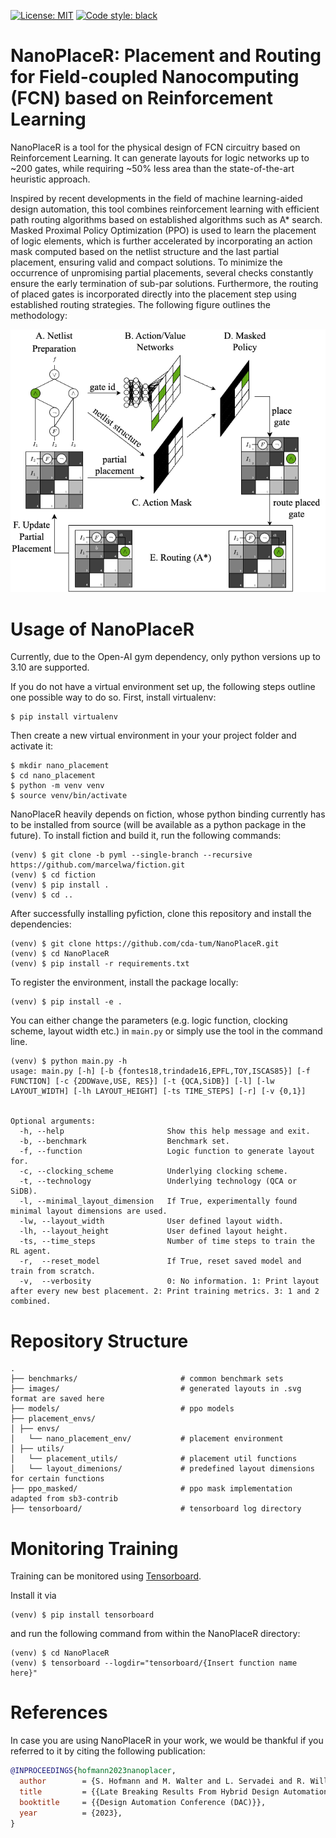[![License: MIT][mit-badge]](https://opensource.org/licenses/MIT)
[![Code style: black][black-badge]][black-link]

# NanoPlaceR: Placement and Routing for Field-coupled Nanocomputing (FCN) based on Reinforcement Learning

NanoPlaceR is a tool for the physical design of FCN circuitry based on Reinforcement Learning.
It can generate layouts for logic networks up to ~200 gates, while requiring ~50% less area than the state-of-the-art heuristic approach.

Inspired by recent developments in the field of machine learning-aided design automation, this tool combines reinforcement learning with efficient path routing algorithms based on established algorithms such as A\* search.
Masked Proximal Policy Optimization (PPO) is used to learn the placement of logic elements, which is further accelerated by incorporating an action mask computed based on the netlist structure and the last partial placement, ensuring valid and compact solutions.
To minimize the occurrence of unpromising partial placements, several checks constantly ensure the early termination of sub-par solutions.
Furthermore, the routing of placed gates is incorporated directly into the placement step using established routing strategies.
The following figure outlines the methodology:

![](images/lbr.png)

# Usage of NanoPlaceR

Currently, due to the Open-AI gym dependency, only python versions up to 3.10 are supported.

If you do not have a virtual environment set up, the following steps outline one possible way to do so.
First, install virtualenv:

```console
$ pip install virtualenv
```

Then create a new virtual environment in your your project folder and activate it:

```console
$ mkdir nano_placement
$ cd nano_placement
$ python -m venv venv
$ source venv/bin/activate
```

NanoPlaceR heavily depends on fiction, whose python binding currently has to be installed from source (will be available as a python package in the future).
To install fiction and build it, run the following commands:

```console
(venv) $ git clone -b pyml --single-branch --recursive https://github.com/marcelwa/fiction.git
(venv) $ cd fiction
(venv) $ pip install .
(venv) $ cd ..
```

After successfully installing pyfiction, clone this repository and install the dependencies:

```console
(venv) $ git clone https://github.com/cda-tum/NanoPlaceR.git
(venv) $ cd NanoPlaceR
(venv) $ pip install -r requirements.txt
```

To register the environment, install the package locally:

```console
(venv) $ pip install -e .
```

You can either change the parameters (e.g. logic function, clocking scheme, layout width etc.) in `main.py` or simply use the tool in the command line.

```
(venv) $ python main.py -h
usage: main.py [-h] [-b {fontes18,trindade16,EPFL,TOY,ISCAS85}] [-f FUNCTION] [-c {2DDWave,USE, RES}] [-t {QCA,SiDB}] [-l] [-lw LAYOUT_WIDTH] [-lh LAYOUT_HEIGHT] [-ts TIME_STEPS] [-r] [-v {0,1}]


Optional arguments:
  -h, --help                       Show this help message and exit.
  -b, --benchmark                  Benchmark set.
  -f, --function                   Logic function to generate layout for.
  -c, --clocking_scheme            Underlying clocking scheme.
  -t, --technology                 Underlying technology (QCA or SiDB).
  -l, --minimal_layout_dimension   If True, experimentally found minimal layout dimensions are used.
  -lw, --layout_width              User defined layout width.
  -lh, --layout_height             User defined layout height.
  -ts, --time_steps                Number of time steps to train the RL agent.
  -r,  --reset_model               If True, reset saved model and train from scratch.
  -v,  --verbosity                 0: No information. 1: Print layout after every new best placement. 2: Print training metrics. 3: 1 and 2 combined.
```

# Repository Structure

```
.
├── benchmarks/                       # common benchmark sets
├── images/                           # generated layouts in .svg format are saved here
├── models/                           # ppo models
├── placement_envs/
│ ├── envs/
│   └── nano_placement_env/           # placement environment
│ ├── utils/
│   └── placement_utils/              # placement util functions
│   └── layout_dimenions/             # predefined layout dimensions for certain functions
├── ppo_masked/                       # ppo mask implementation adapted from sb3-contrib
├── tensorboard/                      # tensorboard log directory
```

# Monitoring Training

Training can be monitored using [Tensorboard](https://www.tensorflow.org/tensorboard).

Install it via

```console
(venv) $ pip install tensorboard
```

and run the following command from within the NanoPlaceR directory:

```console
(venv) $ cd NanoPlaceR
(venv) $ tensorboard --logdir="tensorboard/{Insert function name here}"
```

# References

In case you are using NanoPlaceR in your work, we would be thankful if you referred to it by citing the following publication:

```bibtex
@INPROCEEDINGS{hofmann2023nanoplacer,
  author        = {S. Hofmann and M. Walter and L. Servadei and R. Wille},
  title         = {{Late Breaking Results From Hybrid Design Automation for Field-coupled Nanotechnologies}},
  booktitle     = {{Design Automation Conference (DAC)}},
  year          = {2023},
}
```

[mit-badge]: https://img.shields.io/badge/license-MIT-blue.svg?style=flat-square
[black-badge]: https://img.shields.io/badge/code%20style-black-000000.svg
[black-link]: https://github.com/psf/black
